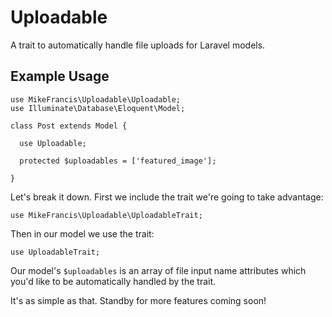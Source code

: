 # Uploadable

A trait to automatically handle file uploads for Laravel models.

## Example Usage

    use MikeFrancis\Uploadable\Uploadable;
    use Illuminate\Database\Eloquent\Model;

    class Post extends Model {

      use Uploadable;

      protected $uploadables = ['featured_image'];

    }

Let's break it down. First we include the trait we're going to take advantage:

    use MikeFrancis\Uploadable\UploadableTrait;

Then in our model we use the trait:

    use UploadableTrait;

Our model's `$uploadables` is an array of file input name attributes which you'd like to be automatically handled by the trait.

It's as simple as that. Standby for more features coming soon!